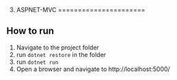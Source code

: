 ﻿3. ASPNET-MVC
======================

## How to run

1. Navigate to the project folder
2. run `dotnet restore` in the folder
3. run `dotnet run`
4. Open a browser and navigate to http://localhost:5000/